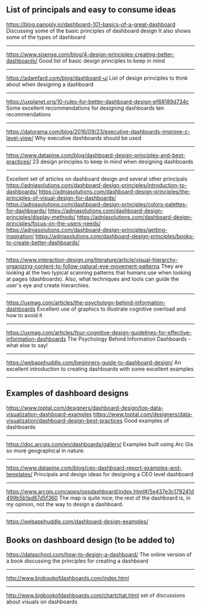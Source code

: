 ## **List of principals and easy to consume ideas**

https://blog.panoply.io/dashboard-101-basics-of-a-great-dashboard
Discussing some of the basic principles of dashboard design
It also shows some of the types of dashboard

---
https://www.sisense.com/blog/4-design-principles-creating-better-dashboards/
Good list of basic design principles to keep in mind

---
https://adamfard.com/blog/dashboard-ui
List of design principles to think about when designing a dashboard

---
https://uxplanet.org/10-rules-for-better-dashboard-design-ef68189d734c
Some excellent recommendations for designing dashboards ten recommendations

---
https://datorama.com/blog/2016/09/23/executive-dashboards-improve-c-level-view/
Why executive dashboards should be used

---
https://www.datapine.com/blog/dashboard-design-principles-and-best-practices/
23 design principles to keep in mind when designing  dashboards

---
Excellent set of articles on dashboard design and several other principals
https://adniasolutions.com/dashboard-design-principles/introduction-to-dashboards/
https://adniasolutions.com/dashboard-design-principles/the-principles-of-visual-design-for-dashboards/
https://adniasolutions.com/dashboard-design-principles/colors-palettes-for-dashboards/
https://adniasolutions.com/dashboard-design-principles/display-methods/
https://adniasolutions.com/dashboard-design-principles/focus-on-the-users-needs/
https://adniasolutions.com/dashboard-design-principles/getting-inspiration/
https://adniasolutions.com/dashboard-design-principles/books-to-create-better-dashboards/

---
https://www.interaction-design.org/literature/article/visual-hierarchy-organizing-content-to-follow-natural-eye-movement-patterns
They are looking at the two typical scanning patterns that humans use when looking at pages (dashboards).  Also, what techniques and tools can guide the user's eye and create hierarchies.

---
https://uxmag.com/articles/the-psychology-behind-information-dashboards
Excellent use of graphics to illustrate cognitive overload and how to avoid it

---
https://uxmag.com/articles/four-cognitive-design-guidelines-for-effective-information-dashboards
The Psychology Behind Information Dashboards - what else to say!

---
https://webapphuddle.com/beginners-guide-to-dashboard-design/
An excellent introduction to creating dashboards with some excellent examples

---

## **Examples of dashboard designs**

https://www.toptal.com/designers/dashboard-design/top-data-visualization-dashboard-examples
https://www.toptal.com/designers/data-visualization/dashboard-design-best-practices
Good examples of dashboards

---
https://doc.arcgis.com/en/dashboards/gallery/
Examples built using Arc Gis so more geographical in nature.

---
https://www.datapine.com/blog/ceo-dashboard-report-examples-and-templates/
Principals and design ideas for designing a CEO level dashboard

---
https://www.arcgis.com/apps/opsdashboard/index.html#/5e437e3c179241d499b5b1ad87d5f360
The map is quite nice; the rest of the dashboard is, in my opinion, not the way to design a dashboard.

---
https://webapphuddle.com/dashboard-design-examples/

## **Books on dashboard design (to be added to)**

https://dataschool.com/how-to-design-a-dashboard/
The online version of a book discussing the principles for creating a dashboard

---
http://www.bigbookofdashboards.com/index.html

---
http://www.bigbookofdashboards.com/chartchat.html
set of discussions about visuals on dashboards
